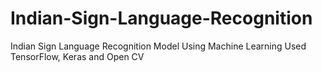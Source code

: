 # Indian-Sign-Language-Recognition
 Indian Sign Language Recognition Model Using Machine Learning
 Used TensorFlow, Keras and Open CV
